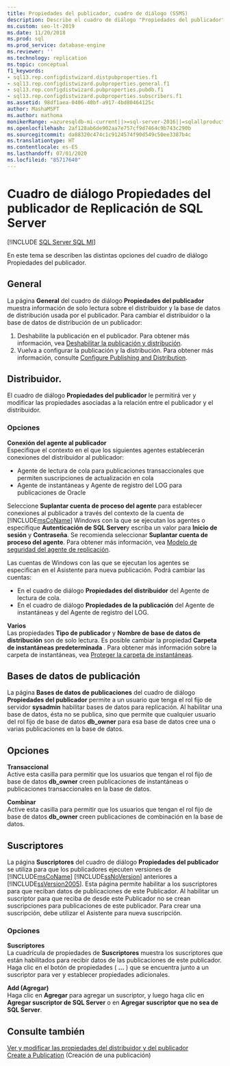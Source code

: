 ```yaml
---
title: Propiedades del publicador, cuadro de diálogo (SSMS)
description: Describe el cuadro de diálogo "Propiedades del publicador" para una publicación específica en SQL Server Management Studio (SSMS).
ms.custom: seo-lt-2019
ms.date: 11/20/2018
ms.prod: sql
ms.prod_service: database-engine
ms.reviewer: ''
ms.technology: replication
ms.topic: conceptual
f1_keywords:
- sql13.rep.configdistwizard.distpubproperties.f1
- sql13.rep.configdistwizard.pubproperties.general.f1
- sql13.rep.configdistwizard.pubproperties.pubdb.f1
- sql13.rep.configdistwizard.pubproperties.subscribers.f1
ms.assetid: 98df1aea-0406-40bf-a917-4bd80464125c
author: MashaMSFT
ms.author: mathoma
monikerRange: =azuresqldb-mi-current||>=sql-server-2016||=sqlallproducts-allversions
ms.openlocfilehash: 2af128ab6de902aa7e757cf9d7464c9b743c290b
ms.sourcegitcommit: da88320c474c1c9124574f90d549c50ee3387b4c
ms.translationtype: HT
ms.contentlocale: es-ES
ms.lasthandoff: 07/01/2020
ms.locfileid: "85717640"
---
```

# <a name="sql-server-replication-publisher-properties-dialog-box"></a>Cuadro de diálogo Propiedades del publicador de Replicación de SQL Server
[!INCLUDE [SQL Server SQL MI](../../includes/applies-to-version/sql-asdbmi.md)]

En este tema se describen las distintas opciones del cuadro de diálogo Propiedades del publicador. 

## <a name="general"></a>General
  La página **General** del cuadro de diálogo **Propiedades del publicador** muestra información de solo lectura sobre el distribuidor y la base de datos de distribución usada por el publicador. Para cambiar el distribuidor o la base de datos de distribución de un publicador:  
  
1.  Deshabilite la publicación en el publicador. Para obtener más información, vea [Deshabilitar la publicación y distribución](../../relational-databases/replication/disable-publishing-and-distribution.md).    
2.  Vuelva a configurar la publicación y la distribución. Para obtener más información, consulte [Configure Publishing and Distribution](../../relational-databases/replication/configure-publishing-and-distribution.md).  

## <a name="distributor"></a>Distribuidor. 
El cuadro de diálogo **Propiedades del publicador** le permitirá ver y modificar las propiedades asociadas a la relación entre el publicador y el distribuidor.  
  
### <a name="options"></a>Opciones  
 **Conexión del agente al publicador**  
 Especifique el contexto en el que los siguientes agentes establecerán conexiones del distribuidor al publicador:  
  
-   Agente de lectura de cola para publicaciones transaccionales que permiten suscripciones de actualización en cola    
-   Agente de instantáneas y Agente de registro del LOG para publicaciones de Oracle  
  
 Seleccione **Suplantar cuenta de proceso del agente** para establecer conexiones al publicador a través del contexto de la cuenta de [!INCLUDE[msCoName](../../includes/msconame-md.md)] Windows con la que se ejecutan los agentes o especifique **Autenticación de SQL Server**y escriba un valor para **Inicio de sesión** y **Contraseña**. Se recomienda seleccionar **Suplantar cuenta de proceso del agente**. Para obtener más información, vea [Modelo de seguridad del agente de replicación](../../relational-databases/replication/security/replication-agent-security-model.md).  
  
 Las cuentas de Windows con las que se ejecutan los agentes se especifican en el Asistente para nueva publicación. Podrá cambiar las cuentas:  
  
-   En el cuadro de diálogo **Propiedades del distribuidor** del Agente de lectura de cola.    
-   En el cuadro de diálogo **Propiedades de la publicación** del Agente de instantáneas y del Agente de registro del LOG.  
  
 **Varios**  
 Las propiedades **Tipo de publicador** y **Nombre de base de datos de distribución** son de solo lectura. Es posible cambiar la propiedad **Carpeta de instantáneas predeterminada** . Para obtener más información sobre la carpeta de instantáneas, vea [Proteger la carpeta de instantáneas](../../relational-databases/replication/security/secure-the-snapshot-folder.md).  

## <a name="publication-databases"></a>Bases de datos de publicación
  La página **Bases de datos de publicaciones** del cuadro de diálogo **Propiedades del publicador** permite a un usuario que tenga el rol fijo de servidor **sysadmin** habilitar bases de datos para replicación. Al habilitar una base de datos, ésta no se publica, sino que permite que cualquier usuario del rol fijo de base de datos **db_owner** para esa base de datos cree una o varias publicaciones en la base de datos.  
  
## <a name="options"></a>Opciones  
 **Transaccional**  
 Active esta casilla para permitir que los usuarios que tengan el rol fijo de base de datos **db_owner** creen publicaciones de instantáneas o publicaciones transaccionales en la base de datos. 
  
 **Combinar**  
 Active esta casilla para permitir que los usuarios que tengan el rol fijo de base de datos **db_owner** creen publicaciones de combinación en la base de datos.  
  

## <a name="subcribers"></a>Suscriptores
  La página **Suscriptores** del cuadro de diálogo **Propiedades del publicador** se utiliza para que los publicadores ejecuten versiones de [!INCLUDE[msCoName](../../includes/msconame-md.md)] [!INCLUDE[ssNoVersion](../../includes/ssnoversion-md.md)] anteriores a [!INCLUDE[ssVersion2005](../../includes/ssversion2005-md.md)]. Esta página permite habilitar a los suscriptores para que reciban datos de publicaciones de este Publicador. Al habilitar un suscriptor para que reciba de desde este Publicador no se crean suscripciones para publicaciones de este publicador. Para crear una suscripción, debe utilizar el Asistente para nueva suscripción.  
  
### <a name="options"></a>Opciones  
 **Suscriptores**  
 La cuadrícula de propiedades de **Suscriptores** muestra los suscriptores que están habilitados para recibir datos de las publicaciones de este publicador. Haga clic en el botón de propiedades ( **...** ) que se encuentra junto a un suscriptor para ver y establecer propiedades adicionales.  
  
 **Add (Agregar)**  
 Haga clic en **Agregar** para agregar un suscriptor, y luego haga clic en **Agregar suscriptor de SQL Server** o en **Agregar suscriptor que no sea de SQL Server**.  
  
## <a name="see-also"></a>Consulte también  
 [Ver y modificar las propiedades del distribuidor y del publicador](../../relational-databases/replication/view-and-modify-distributor-and-publisher-properties.md)   
 [Create a Publication](../../relational-databases/replication/publish/create-a-publication.md) (Creación de una publicación)   


  
